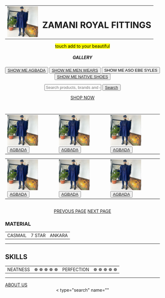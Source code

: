 <!DOCTYPE html>
<html lang="en" dir="ltr">
  <head>
<center>
    <meta charset="utf-8">
    <title>ZRF</title>
    <table>
      <td>  <img src="ZRF/AGBADA 1.jpg" width="100" height="100"  alt="ZRF CEO"</td>
      <td><h1>ZAMANI ROYAL FITTINGS </h1></td>
    </table>

  </head>
  <body>

<p> <mark> touch add to your beautiful</mark></p>
<h5> GALLERY </h5>
<p> <button type="" class=";" style="background-colour:skyblue"name="button">
 <a href="C:\Users\WHEN PC\Desktop\ZRF\agbada.html">SHOW ME AGBADA</a> </button>
 <button type="SHOW ME MEN WEARS" class="; name="button">
  <a href="C:\Users\WHEN PC\Desktop\ZRF\agbada.html">SHOW ME MEN WEARS</a> </button>
  <button type="SHOW ME ASO EBE SYLES" class=";" 
   <a href="C:\Users\WHEN PC\Desktop\ZRF\agbada.html">SHOW ME ASO EBE SYLES</a> </button>
   <button type="SHOW ME NATIVE SHOES" class=";" >
    <a href="C:\Users\WHEN PC\Desktop\ZRF\agbada.html">SHOW ME NATIVE SHOES</a> </button>
</P>

<input name="q" id="fi-q" placeholder="Search products, brands and categories" value="" autocomplete="off" required="">
<button type="button"  name="button">
<a href="file:///C:/Users/WHEN%20PC/Desktop/king.html">Search</a></button>



<br>
<p><a href="file:///C:/Users/WHEN%20PC/Desktop/king.html">SHOP NOW</a></p>
<br>
<p> <table>
    <tr>
      <td> <img src="ZRF\AGBADA 1.jpg" height="100" width="100"> <button type="cart"  class=";" style="background-colour:skyblue" name="button">
       <a href="C:\Users\WHEN PC\Desktop\ZRF\agbada.html">AGBADA</a> </button> </td>
      <td><img src="ZRF\AGBADA 1.jpg" height="100" width="100"> <button type="cart"  class=";" style="background-colour:skyblue" name="button">
       <a href="C:\Users\WHEN PC\Desktop\ZRF\agbada.html">AGBADA</a> </button></td>
      <td><img src="ZRF\AGBADA 1.jpg" height="100" width="100"> <button type="cart"  class=";" style="background-colour:skyblue" name="button">
       <a href="C:\Users\WHEN PC\Desktop\ZRF\agbada.html">AGBADA</a> </button></td>
    </tr>
  </table> </p>
  <p> <table>
      <tr>
        <td> <img src="ZRF\AGBADA 1.jpg" height="100" width="100"> <button type="cart"  class=";" style="background-colour:skyblue" name="button">
         <a href="C:\Users\WHEN PC\Desktop\ZRF\agbada.html">AGBADA</a> </button> </td>
        <td><img src="ZRF\AGBADA 1.jpg" height="100" width="100"> <button type="cart"  class=";" style="background-colour:skyblue" name="button">
         <a href="C:\Users\WHEN PC\Desktop\ZRF\agbada.html">AGBADA</a> </button></td>
        <td><img src="ZRF\AGBADA 1.jpg" height="100" width="100"> <button type="cart"  class=";" style="background-colour:skyblue" name="button">
         <a href="C:\Users\WHEN PC\Desktop\ZRF\agbada.html">AGBADA</a> </button></td>
      </tr>
    </table> </p><br>
   <a href="#">PREVOUS PAGE</a> <a href="#">NEXT PAGE</a>
  </center>
<h3>MATERIAL</h3>
<table>
  <tr>
    <td>CASMAIL</td>
    <td>7 STAR</td>
    <td>ANKARA</td>
  </tr>
</table>



<hr>
<h2>SKILLS</h2>
<table >
  <tr>
    <td>NEATNESS</td>
    <td>&#9784; &#9784; &#9784; &#9784; &#9784;</td>
    <td>PERFECTION</td>
    <td>&#9784; &#9784; &#9784; &#9784; &#9784;</td>
  </tr>
</table>
<hr>
<a href="C:\Users\WHEN PC\Desktop\ZRF\about.html">ABOUT US</a> <br>
<center

< type="search" name="" <a href="file:///C:/Users/WHEN%20PC/Desktop/king.html"></a>
</center>
  </body>
</html>
